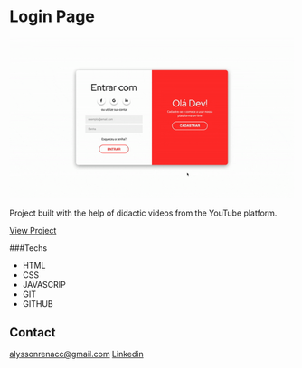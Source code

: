 # Login Page

![preview](./.github/preview.gif)

Project built with the help of didactic videos from the YouTube platform.

[View Project](https://alrenp.github.io/Login/)

###Techs

- HTML
- CSS
- JAVASCRIP
- GIT
- GITHUB

## Contact

alyssonrenacc@gmail.com
[Linkedin](https://www.linkedin.com/in/alyssonrenan)
